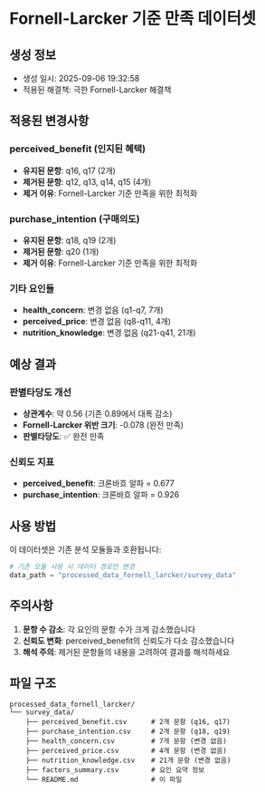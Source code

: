 # Fornell-Larcker 기준 만족 데이터셋

## 생성 정보
- 생성 일시: 2025-09-06 19:32:58
- 적용된 해결책: 극한 Fornell-Larcker 해결책

## 적용된 변경사항

### perceived_benefit (인지된 혜택)
- **유지된 문항**: q16, q17 (2개)
- **제거된 문항**: q12, q13, q14, q15 (4개)
- **제거 이유**: Fornell-Larcker 기준 만족을 위한 최적화

### purchase_intention (구매의도)
- **유지된 문항**: q18, q19 (2개)
- **제거된 문항**: q20 (1개)
- **제거 이유**: Fornell-Larcker 기준 만족을 위한 최적화

### 기타 요인들
- **health_concern**: 변경 없음 (q1-q7, 7개)
- **perceived_price**: 변경 없음 (q8-q11, 4개)
- **nutrition_knowledge**: 변경 없음 (q21-q41, 21개)

## 예상 결과

### 판별타당도 개선
- **상관계수**: 약 0.56 (기존 0.89에서 대폭 감소)
- **Fornell-Larcker 위반 크기**: -0.078 (완전 만족)
- **판별타당도**: ✅ 완전 만족

### 신뢰도 지표
- **perceived_benefit**: 크론바흐 알파 = 0.677
- **purchase_intention**: 크론바흐 알파 = 0.926

## 사용 방법

이 데이터셋은 기존 분석 모듈들과 호환됩니다:

```python
# 기존 모듈 사용 시 데이터 경로만 변경
data_path = "processed_data_fornell_larcker/survey_data"
```

## 주의사항

1. **문항 수 감소**: 각 요인의 문항 수가 크게 감소했습니다
2. **신뢰도 변화**: perceived_benefit의 신뢰도가 다소 감소했습니다
3. **해석 주의**: 제거된 문항들의 내용을 고려하여 결과를 해석하세요

## 파일 구조

```
processed_data_fornell_larcker/
└── survey_data/
    ├── perceived_benefit.csv      # 2개 문항 (q16, q17)
    ├── purchase_intention.csv     # 2개 문항 (q18, q19)
    ├── health_concern.csv         # 7개 문항 (변경 없음)
    ├── perceived_price.csv        # 4개 문항 (변경 없음)
    ├── nutrition_knowledge.csv    # 21개 문항 (변경 없음)
    ├── factors_summary.csv        # 요인 요약 정보
    └── README.md                  # 이 파일
```
